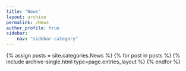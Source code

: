 ```yaml
---
title: "News"
layout: archive
permalink: /News
author_profile: true
sidebar:
    nav: "sidebar-category"
---
```



{% assign posts = site.categories.News %}
{% for post in posts %} {% include archive-single.html type=page.entries_layout %} {% endfor %}
